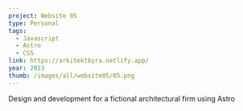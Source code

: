 ```yaml
---
project: Website 05
type: Personal
tags:
  - Javascript
  - Astro
  - CSS
link: https://arkitektbyra.netlify.app/
year: 2023
thumb: /images/all/website05/05.png
---
```


Design and development for a fictional architectural firm using Astro
